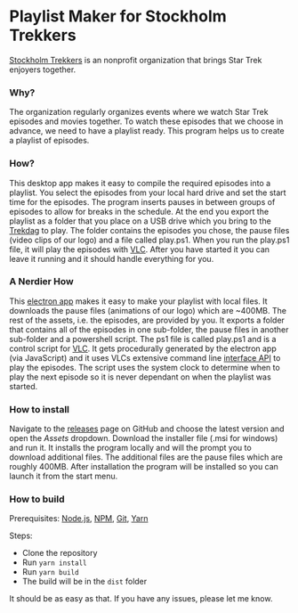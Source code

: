 # Playlist Maker for Stockholm Trekkers
[Stockholm Trekkers](https://www.stockholmtrekkers.se/stockholm-trekkers-english/) is an nonprofit organization that brings Star Trek enjoyers together.

### Why?
The organization regularly organizes events where we watch Star Trek episodes and movies together. To watch these episodes that we choose in advance, we need to have a playlist ready. This program helps us to create a playlist of episodes.

### How?
This desktop app makes it easy to compile the required episodes into a playlist. You select the episodes from your local hard drive and set the start time for the episodes. The program inserts pauses in between groups of episodes to allow for breaks in the schedule. At the end you export the playlist as a folder that you place on a USB drive which you bring to the [Trekdag](https://www.stockholmtrekkers.se/trekdagar/) to play. The folder contains the episodes you chose, the pause files (video clips of our logo) and a file called play.ps1. When you run the play.ps1 file, it will play the episodes with [VLC](https://www.videolan.org/vlc/). After you have started it you can leave it running and it should handle everything for you.

### A Nerdier How
This [electron app](https://www.electronjs.org/) makes it easy to make your playlist with local files. It downloads the pause files (animations of our logo) which are ~400MB. The rest of the assets, i.e. the episodes, are provided by you. It exports a folder that contains all of the episodes in one sub-folder, the pause files in another sub-folder and a powershell script. The ps1 file is called play.ps1 and is a control script for [VLC](https://www.videolan.org/vlc/). It gets procedurally generated by the electron app (via JavaScript) and it uses VLCs extensive command line [interface API](https://wiki.videolan.org/VLC_command-line_help/) to play the episodes. The script uses the system clock to determine when to play the next episode so it is never dependant on when the playlist was started.

### How to install
Navigate to the [releases](https://github.com/viggoStrom/Stockholm-Trekkers-Playlist-Maker/releases) page on GitHub and choose the latest version and open the *Assets* dropdown. Download the installer file (.msi for windows) and run it. It installs the program locally and will the prompt you to download additional files. The additional files are the pause files which are roughly 400MB. After installation the program will be installed so you can launch it from the start menu.

### How to build
Prerequisites:
[Node.js](https://nodejs.org/en/),
[NPM](https://www.npmjs.com/),
[Git](https://git-scm.com/),
[Yarn](https://yarnpkg.com/)

Steps:
* Clone the repository
* Run `yarn install`
* Run `yarn build`
* The build will be in the `dist` folder

It should be as easy as that. If you have any issues, please let me know.